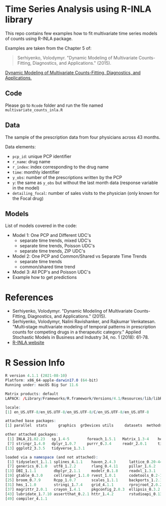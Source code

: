 
# Time Series Analysis using R-INLA library

This repo contains few examples how to fit multivariate time series models of counts using R-INLA package. 

Examples are taken from the Chapter 5 of:

>Serhiyenko, Volodymyr. "Dynamic Modeling of Multivariate Counts-Fitting, Diagnostics, and Applications." (2015).


[Dynamic Modeling of Multivariate Counts-Fitting, Diagnostics, and Applications.](https://opencommons.uconn.edu/dissertations/858/)

## Code 

Please go to `Rcode` folder and run the file named `multivariate_counts_inla.R`

## Data 

The sample of the prescription data from four physicians across 43 months. 

Data elements: 

- `pcp_id`: unique PCP identifier
- `r_name`: drug name
- `r_index`: index corresponding to the drug name
- `time`: monthly identifier
- `y_obs`: number of the prescriptions written by the PCP
- `y`: the same as `y_obs` but without the last month data (response variable in the model)
- `detailing_focal`: number of sales visits to the physician (only known for the Focal drug)


## Models

List of models covered in the code:

- Model 1: One PCP and Different UDC's 
  - separate time trends, mixed UDC's
  - separate time trends, Poisson UDC's
  - separate time trends, ZIP UDC's
- Model 2: One PCP and Common/Shared vs Separate Time Trends
  - separate time trends
  - common/shared time trend
- Model 3: All PCP's and Poisson UDC's
- Example how to get predictions


# References

- Serhiyenko, Volodymyr. "Dynamic Modeling of Multivariate Counts-Fitting, Diagnostics, and Applications." (2015).
- Serhiyenko, Volodymyr, Nalini Ravishanker, and Rajkumar Venkatesan. "Multi‐stage multivariate modeling of temporal patterns in prescription counts for competing drugs in a therapeutic category." Applied Stochastic Models in Business and Industry 34, no. 1 (2018): 61-78.
- [R-INLA website](https://www.r-inla.org/home)


# R Session Info

```r
R version 4.1.1 (2021-08-10)
Platform: x86_64-apple-darwin17.0 (64-bit)
Running under: macOS Big Sur 11.6

Matrix products: default
LAPACK: /Library/Frameworks/R.framework/Versions/4.1/Resources/lib/libRlapack.dylib

locale:
[1] en_US.UTF-8/en_US.UTF-8/en_US.UTF-8/C/en_US.UTF-8/en_US.UTF-8

attached base packages:
[1] parallel  stats     graphics  grDevices utils     datasets  methods   base     

other attached packages:
 [1] INLA_21.02.23   sp_1.4-5        foreach_1.5.1   Matrix_1.3-4    here_1.0.1      forcats_0.5.1  
 [7] stringr_1.4.0   dplyr_1.0.7     purrr_0.3.4     readr_2.0.1     tidyr_1.1.3     tibble_3.1.4   
[13] ggplot2_3.3.5   tidyverse_1.3.1

loaded via a namespace (and not attached):
 [1] tidyselect_1.1.1 splines_4.1.1    haven_2.4.3      lattice_0.20-44  colorspace_2.0-2 vctrs_0.3.8     
 [7] generics_0.1.0   utf8_1.2.2       rlang_0.4.11     pillar_1.6.2     glue_1.4.2       withr_2.4.2     
[13] DBI_1.1.1        dbplyr_2.1.1     modelr_0.1.8     readxl_1.3.1     lifecycle_1.0.0  munsell_0.5.0   
[19] gtable_0.3.0     cellranger_1.1.0 rvest_1.0.1      codetools_0.2-18 tzdb_0.1.2       fansi_0.5.0     
[25] broom_0.7.9      Rcpp_1.0.7       scales_1.1.1     backports_1.2.1  jsonlite_1.7.2   fs_1.5.0        
[31] hms_1.1.0        stringi_1.7.4    grid_4.1.1       rprojroot_2.0.2  cli_3.0.1        tools_4.1.1     
[37] magrittr_2.0.1   crayon_1.4.1     pkgconfig_2.0.3  ellipsis_0.3.2   xml2_1.3.2       reprex_2.0.1    
[43] lubridate_1.7.10 assertthat_0.2.1 httr_1.4.2       rstudioapi_0.13  iterators_1.0.13 R6_2.5.1        
[49] compiler_4.1.1  
```

<br>
<br>
<br>
<br>











